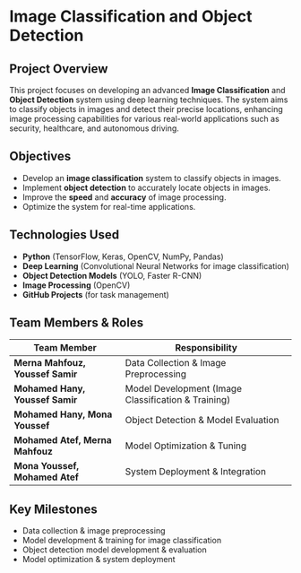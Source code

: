 # **Image Classification and Object Detection**  

## **Project Overview**  
This project focuses on developing an advanced **Image Classification** and **Object Detection** system using deep learning techniques. The system aims to classify objects in images and detect their precise locations, enhancing image processing capabilities for various real-world applications such as security, healthcare, and autonomous driving.  

## **Objectives**  
- Develop an **image classification** system to classify objects in images.  
- Implement **object detection** to accurately locate objects in images.  
- Improve the **speed** and **accuracy** of image processing.  
- Optimize the system for real-time applications.  

## **Technologies Used**  
- **Python** (TensorFlow, Keras, OpenCV, NumPy, Pandas)  
- **Deep Learning** (Convolutional Neural Networks for image classification)  
- **Object Detection Models** (YOLO, Faster R-CNN)  
- **Image Processing** (OpenCV)  
- **GitHub Projects** (for task management)

## **Team Members & Roles**  
| Team Member              | Responsibility                        |  
|--------------------------|----------------------------------------|  
| **Merna Mahfouz, Youssef Samir**  | Data Collection & Image Preprocessing |  
| **Mohamed Hany, Youssef Samir**   | Model Development (Image Classification & Training) |  
| **Mohamed Hany, Mona Youssef**  | Object Detection & Model Evaluation |  
| **Mohamed Atef, Merna Mahfouz** | Model Optimization & Tuning |  
| **Mona Youssef, Mohamed Atef** | System Deployment & Integration |  

## **Key Milestones**  
- Data collection & image preprocessing  
- Model development & training for image classification  
- Object detection model development & evaluation  
- Model optimization & system deployment
